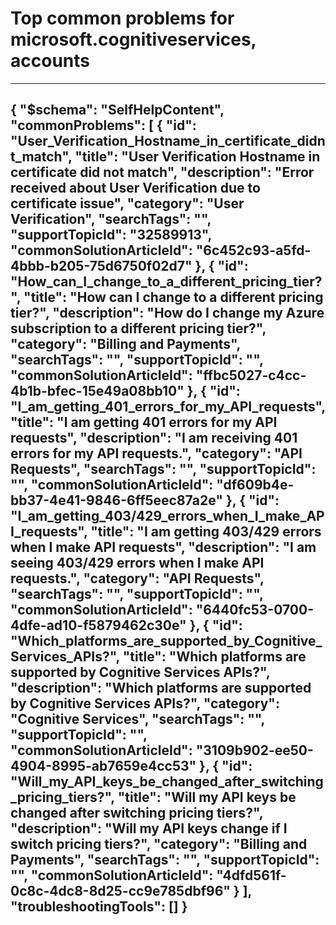 <properties
	pageTitle="Top common problems for microsoft.cognitiveservices, accounts"
	description="Top common problems for microsoft.cognitiveservices, accounts"        
	service="microsoft.cognitiveservices"
	resource="accounts"
	resourceTags=""
	authors="meetshamir,jtanner-msft"
	ms.author="saziz,jtanner"
	displayOrder=""
	articleId="74c0d294-b312-4c2f-8e13-985abccb1fff"
	selfHelpType="diagnoseandsolve"
	productPesIds="16121"
	cloudEnvironments="public"
/>
# Top common problems for microsoft.cognitiveservices, accounts
---
{
    "$schema": "SelfHelpContent",
    "commonProblems": [
        {
            "id": "User_Verification_Hostname_in_certificate_didnt_match",
            "title": "User Verification Hostname in certificate did not match",
            "description": "Error received about User Verification due to certificate issue",
            "category": "User Verification",
            "searchTags": "",
            "supportTopicId": "32589913",
            "commonSolutionArticleId": "6c452c93-a5fd-4bbb-b205-75d6750f02d7"
        },
        {
            "id": "How_can_I_change_to_a_different_pricing_tier?",
            "title": "How can I change to a different pricing tier?",
            "description": "How do I change my Azure subscription to a different pricing tier?",
            "category": "Billing and Payments",
            "searchTags": "",
            "supportTopicId": "",
            "commonSolutionArticleId": "ffbc5027-c4cc-4b1b-bfec-15e49a08bb10"
        },
        {
            "id": "I_am_getting_401_errors_for_my_API_requests",
            "title": "I am getting 401 errors for my API requests",
            "description": "I am receiving 401 errors for my API requests.",
            "category": "API Requests",
            "searchTags": "",
            "supportTopicId": "",
            "commonSolutionArticleId": "df609b4e-bb37-4e41-9846-6ff5eec87a2e"
        },
        {
            "id": "I_am_getting_403/429_errors_when_I_make_API_requests",
            "title": "I am getting 403/429 errors when I make API requests",
            "description": "I am seeing 403/429 errors when I make API requests.",
            "category": "API Requests",
            "searchTags": "",
            "supportTopicId": "",
            "commonSolutionArticleId": "6440fc53-0700-4dfe-ad10-f5879462c30e"
        },
        {
            "id": "Which_platforms_are_supported_by_Cognitive_Services_APIs?",
            "title": "Which platforms are supported by Cognitive Services APIs?",
            "description": "Which platforms are supported by Cognitive Services APIs?",
            "category": "Cognitive Services",
            "searchTags": "",
            "supportTopicId": "",
            "commonSolutionArticleId": "3109b902-ee50-4904-8995-ab7659e4cc53"
        },
        {
            "id": "Will_my_API_keys_be_changed_after_switching_pricing_tiers?",
            "title": "Will my API keys be changed after switching pricing tiers?",
            "description": "Will my API keys change if I switch pricing tiers?",
            "category": "Billing and Payments",
            "searchTags": "",
            "supportTopicId": "",
            "commonSolutionArticleId": "4dfd561f-0c8c-4dc8-8d25-cc9e785dbf96"
        }
    ],
    "troubleshootingTools": []
}
---
